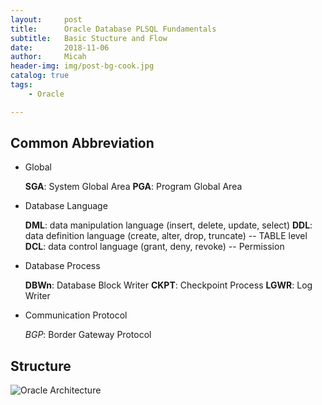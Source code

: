 ```yaml
---
layout:     post
title:      Oracle Database PLSQL Fundamentals
subtitle:   Basic Stucture and Flow 
date:       2018-11-06
author:     Micah
header-img: img/post-bg-cook.jpg
catalog: true
tags:
    - Oracle

---
```


## Common Abbreviation

- Global
	
	**SGA**: System Global Area
	**PGA**: Program Global Area

- Database Language
	
	**DML**: data manipulation language (insert, delete, update, select)
	**DDL**: data definition language (create, alter, drop, truncate) -- TABLE level
	**DCL**: data control language (grant, deny, revoke) -- Permission

- Database Process

	**DBWn**: Database Block Writer
	**CKPT**: Checkpoint Process
    **LGWR**: Log Writer

- Communication Protocol

	*BGP*: Border Gateway Protocol
 

## Structure


![Oracle Architecture](https://www.siue.edu/~dbock/cmis565/module1-architecture_files/image004.jpg)











